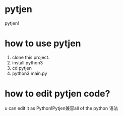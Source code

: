 # pytjen
pytjen!

# how to use pytjen
  1. clone this project.
  2. install python3
  3. cd pytjen
  4. python3 main.py

# how to edit pytjen code?
  u can edit it as Python!Pytjen兼容all of the python 语法
